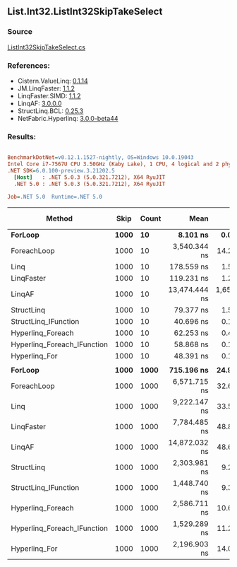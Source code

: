 ﻿## List.Int32.ListInt32SkipTakeSelect

### Source
[ListInt32SkipTakeSelect.cs](../LinqBenchmarks/List/Int32/ListInt32SkipTakeSelect.cs)

### References:
- Cistern.ValueLinq: [0.1.14](https://www.nuget.org/packages/Cistern.ValueLinq/0.1.14)
- JM.LinqFaster: [1.1.2](https://www.nuget.org/packages/JM.LinqFaster/1.1.2)
- LinqFaster.SIMD: [1.1.2](https://www.nuget.org/packages/LinqFaster.SIMD/1.0.3)
- LinqAF: [3.0.0.0](https://www.nuget.org/packages/LinqAF/3.0.0.0)
- StructLinq.BCL: [0.25.3](https://www.nuget.org/packages/StructLinq.BCL/0.25.3)
- NetFabric.Hyperlinq: [3.0.0-beta44](https://www.nuget.org/packages/NetFabric.Hyperlinq/3.0.0-beta44)

### Results:
``` ini

BenchmarkDotNet=v0.12.1.1527-nightly, OS=Windows 10.0.19043
Intel Core i7-7567U CPU 3.50GHz (Kaby Lake), 1 CPU, 4 logical and 2 physical cores
.NET SDK=6.0.100-preview.3.21202.5
  [Host]   : .NET 5.0.3 (5.0.321.7212), X64 RyuJIT
  .NET 5.0 : .NET 5.0.3 (5.0.321.7212), X64 RyuJIT

Job=.NET 5.0  Runtime=.NET 5.0  

```
|                      Method | Skip | Count |          Mean |         Error |        StdDev |        Median |    Ratio | RatioSD |  Gen 0 | Gen 1 | Gen 2 | Allocated |
|---------------------------- |----- |------ |--------------:|--------------:|--------------:|--------------:|---------:|--------:|-------:|------:|------:|----------:|
|                     **ForLoop** | **1000** |    **10** |      **8.101 ns** |     **0.0436 ns** |     **0.0408 ns** |      **8.096 ns** |     **1.00** |    **0.00** |      **-** |     **-** |     **-** |         **-** |
|                 ForeachLoop | 1000 |    10 |  3,540.344 ns |    14.2264 ns |    12.6113 ns |  3,541.105 ns |   437.23 |    2.03 | 0.0191 |     - |     - |      40 B |
|                        Linq | 1000 |    10 |    178.559 ns |     1.5800 ns |     1.4779 ns |    178.201 ns |    22.04 |    0.26 | 0.0725 |     - |     - |     152 B |
|                  LinqFaster | 1000 |    10 |    119.231 ns |     1.2241 ns |     0.9557 ns |    119.221 ns |    14.73 |    0.16 | 0.1376 |     - |     - |     288 B |
|                      LinqAF | 1000 |    10 | 13,474.444 ns | 1,654.5626 ns | 4,612.2592 ns | 11,850.000 ns | 1,868.19 |  783.20 |      - |     - |     - |         - |
|                  StructLinq | 1000 |    10 |     79.377 ns |     1.5644 ns |     3.1244 ns |     77.918 ns |    10.25 |    0.41 | 0.0459 |     - |     - |      96 B |
|        StructLinq_IFunction | 1000 |    10 |     40.696 ns |     0.1659 ns |     0.1552 ns |     40.723 ns |     5.02 |    0.03 |      - |     - |     - |         - |
|           Hyperlinq_Foreach | 1000 |    10 |     62.253 ns |     0.4070 ns |     0.3807 ns |     62.291 ns |     7.69 |    0.06 |      - |     - |     - |         - |
| Hyperlinq_Foreach_IFunction | 1000 |    10 |     58.868 ns |     0.1936 ns |     0.1811 ns |     58.861 ns |     7.27 |    0.04 |      - |     - |     - |         - |
|               Hyperlinq_For | 1000 |    10 |     48.391 ns |     0.1600 ns |     0.1497 ns |     48.361 ns |     5.97 |    0.04 |      - |     - |     - |         - |
|                             |      |       |               |               |               |               |          |         |        |       |       |           |
|                     **ForLoop** | **1000** |  **1000** |    **715.196 ns** |    **24.9560 ns** |    **66.6125 ns** |    **683.880 ns** |     **1.00** |    **0.00** |      **-** |     **-** |     **-** |         **-** |
|                 ForeachLoop | 1000 |  1000 |  6,571.715 ns |    32.6306 ns |    30.5227 ns |  6,581.116 ns |     9.33 |    0.42 | 0.0153 |     - |     - |      40 B |
|                        Linq | 1000 |  1000 |  9,222.147 ns |    33.5942 ns |    28.0527 ns |  9,220.192 ns |    13.20 |    0.53 | 0.0610 |     - |     - |     152 B |
|                  LinqFaster | 1000 |  1000 |  7,784.485 ns |    48.8409 ns |    45.6858 ns |  7,786.284 ns |    11.05 |    0.51 | 5.8136 |     - |     - |  12,168 B |
|                      LinqAF | 1000 |  1000 | 14,872.032 ns |    48.6381 ns |    43.1164 ns | 14,876.997 ns |    21.20 |    0.89 |      - |     - |     - |         - |
|                  StructLinq | 1000 |  1000 |  2,303.981 ns |     9.2732 ns |     8.6741 ns |  2,302.377 ns |     3.27 |    0.14 | 0.0458 |     - |     - |      96 B |
|        StructLinq_IFunction | 1000 |  1000 |  1,448.740 ns |     9.3307 ns |     8.2714 ns |  1,445.949 ns |     2.07 |    0.09 |      - |     - |     - |         - |
|           Hyperlinq_Foreach | 1000 |  1000 |  2,586.711 ns |    10.6185 ns |     8.8669 ns |  2,585.667 ns |     3.70 |    0.15 |      - |     - |     - |         - |
| Hyperlinq_Foreach_IFunction | 1000 |  1000 |  1,529.289 ns |    11.2212 ns |     9.9473 ns |  1,526.268 ns |     2.18 |    0.08 |      - |     - |     - |         - |
|               Hyperlinq_For | 1000 |  1000 |  2,196.903 ns |    14.0222 ns |    12.4303 ns |  2,197.024 ns |     3.13 |    0.13 |      - |     - |     - |         - |
